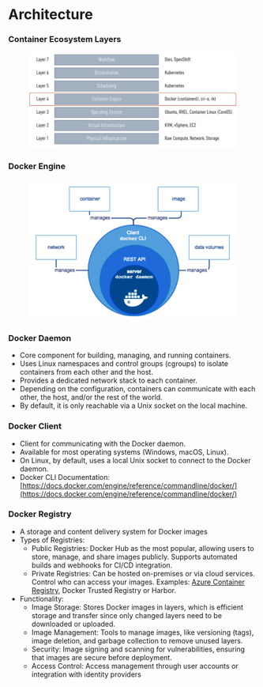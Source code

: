 # Architecture

### Container Ecosystem Layers

<figure><img src="../../../.gitbook/assets/Screenshot 2023-05-24 at 18.03.08.png" alt=""><figcaption></figcaption></figure>

### Docker Engine

<div align="left"><figure><img src="../../../.gitbook/assets/Screenshot 2023-05-24 at 18.03.43.png" alt=""><figcaption></figcaption></figure></div>

### Docker Daemon

* Core component for building, managing, and running containers.
* Uses Linux namespaces and control groups (cgroups) to isolate containers from each other and the host.
* Provides a dedicated network stack to each container.
* Depending on the configuration, containers can communicate with each other, the host, and/or the rest of the world.
* By default, it is only reachable via a Unix socket on the local machine.

### Docker Client

* Client for communicating with the Docker daemon.
* Available for most operating systems (Windows, macOS, Linux).
* On Linux, by default, uses a local Unix socket to connect to the Docker daemon.
* Docker CLI Documentation: [https://docs.docker.com/engine/reference/commandline/docker/](https://docs.docker.com/engine/reference/commandline/docker/)

### Docker Registry

* A storage and content delivery system for Docker images
* Types of Registries:
  * Public Registries: Docker Hub as the most popular, allowing users to store, manage, and share images publicly. Supports automated builds and webhooks for CI/CD integration.
  * Private Registries: Can be hosted on-premises or via cloud services. Control who can access your images. Examples: [Azure Container Registry,](../cloud/acr-azure-container-registry.md) Docker Trusted Registry or Harbor.
* Functionality:
  * Image Storage: Stores Docker images in layers, which is efficient storage and transfer since only changed layers need to be downloaded or uploaded.
  * Image Management: Tools to manage images, like versioning (tags), image deletion, and garbage collection to remove unused layers.
  * Security: Image signing and scanning for vulnerabilities, ensuring that images are secure before deployment.
  * Access Control: Access management through user accounts or integration with identity providers
